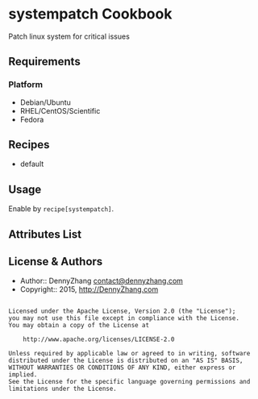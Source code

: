 systempatch Cookbook
================
Patch linux system for critical issues

Requirements
------------
### Platform
- Debian/Ubuntu
- RHEL/CentOS/Scientific
- Fedora

Recipes
-------
* default

Usage
-----

Enable by `recipe[systempatch]`.

Attributes List
---------------

License & Authors
-----------------
- Author:: DennyZhang <contact@dennyzhang.com>
- Copyright:: 2015, http://DennyZhang.com

```text

Licensed under the Apache License, Version 2.0 (the "License");
you may not use this file except in compliance with the License.
You may obtain a copy of the License at

    http://www.apache.org/licenses/LICENSE-2.0

Unless required by applicable law or agreed to in writing, software
distributed under the License is distributed on an "AS IS" BASIS,
WITHOUT WARRANTIES OR CONDITIONS OF ANY KIND, either express or implied.
See the License for the specific language governing permissions and
limitations under the License.
```
